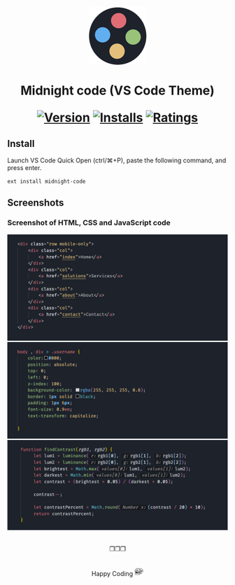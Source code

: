 <div align="center">

![Theme Screenshot](images/logo.png)

<h1 align="center">
  
   Midnight code (VS Code Theme)

 


[![Version](https://vsmarketplacebadge.apphb.com/version/akmarnafi.midnight-code.svg)](https://marketplace.visualstudio.com/items?itemName=akmarnafi.midnight-code)
[![Installs](https://vsmarketplacebadge.apphb.com/installs/akmarnafi.midnight-code.svg)](https://marketplace.visualstudio.com/items?itemName=akmarnafi.midnight-code)
[![Ratings](https://vsmarketplacebadge.apphb.com/rating/akmarnafi.midnight-code.svg)](https://marketplace.visualstudio.com/items?itemName=akmarnafi.midnight-code)

</h1>
</div>


## Install

Launch VS Code Quick Open (ctrl/⌘+P), paste the following command, and press enter.  
```
ext install midnight-code
```
## Screenshots

### Screenshot of HTML, CSS and JavaScript code
![Theme Screenshot](images/screenshot-html.png)
![Theme Screenshot](images/screenshot-css.png)
![Theme Screenshot](images/screenshot-js.png)

<br>
<div align="center">&#10066;&#10066;&#10066;</div>
<br>
<br>
<div align="center">Happy Coding  <img width="20" src="images/trollface.png"> </div>